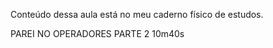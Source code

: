 <!-- Operadores relacionais, lógicos e ternário -->
Conteúdo dessa aula está no meu caderno físico de estudos.

PAREI NO OPERADORES PARTE 2 10m40s